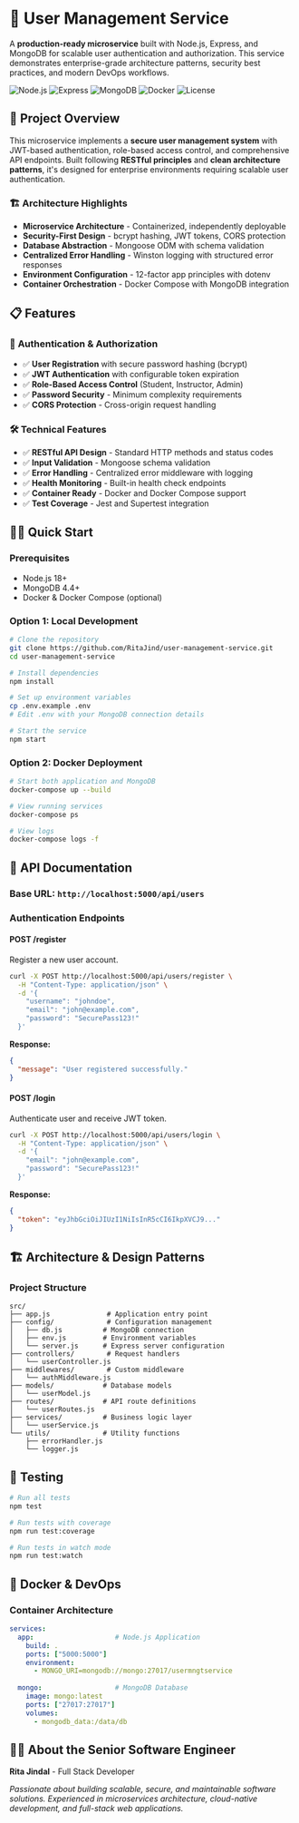# 🔐 User Management Service

A **production-ready microservice** built with Node.js, Express, and MongoDB for scalable user authentication and authorization. This service demonstrates enterprise-grade architecture patterns, security best practices, and modern DevOps workflows.

![Node.js](https://img.shields.io/badge/Node.js-18+-green.svg)
![Express](https://img.shields.io/badge/Express-4.18+-blue.svg)
![MongoDB](https://img.shields.io/badge/MongoDB-4.4+-green.svg)
![Docker](https://img.shields.io/badge/Docker-Ready-blue.svg)
![License](https://img.shields.io/badge/License-MIT-yellow.svg)

## 🚀 Project Overview

This microservice implements a **secure user management system** with JWT-based authentication, role-based access control, and comprehensive API endpoints. Built following **RESTful principles** and **clean architecture patterns**, it's designed for enterprise environments requiring scalable user authentication.

### 🏗️ **Architecture Highlights**
- **Microservice Architecture** - Containerized, independently deployable
- **Security-First Design** - bcrypt hashing, JWT tokens, CORS protection
- **Database Abstraction** - Mongoose ODM with schema validation
- **Centralized Error Handling** - Winston logging with structured error responses
- **Environment Configuration** - 12-factor app principles with dotenv
- **Container Orchestration** - Docker Compose with MongoDB integration

## 📋 Features

### 🔑 **Authentication & Authorization**
- ✅ **User Registration** with secure password hashing (bcrypt)
- ✅ **JWT Authentication** with configurable token expiration
- ✅ **Role-Based Access Control** (Student, Instructor, Admin)
- ✅ **Password Security** - Minimum complexity requirements
- ✅ **CORS Protection** - Cross-origin request handling

### 🛠️ **Technical Features**
- ✅ **RESTful API Design** - Standard HTTP methods and status codes
- ✅ **Input Validation** - Mongoose schema validation
- ✅ **Error Handling** - Centralized error middleware with logging
- ✅ **Health Monitoring** - Built-in health check endpoints
- ✅ **Container Ready** - Docker and Docker Compose support
- ✅ **Test Coverage** - Jest and Supertest integration

## 🏃‍♂️ Quick Start

### **Prerequisites**
- Node.js 18+ 
- MongoDB 4.4+
- Docker & Docker Compose (optional)

### **Option 1: Local Development**
```bash
# Clone the repository
git clone https://github.com/RitaJind/user-management-service.git
cd user-management-service

# Install dependencies
npm install

# Set up environment variables
cp .env.example .env
# Edit .env with your MongoDB connection details

# Start the service
npm start
```

### **Option 2: Docker Deployment**
```bash
# Start both application and MongoDB
docker-compose up --build

# View running services
docker-compose ps

# View logs
docker-compose logs -f
```

## 📡 API Documentation

### **Base URL**: `http://localhost:5000/api/users`

### **Authentication Endpoints**

#### **POST /register**
Register a new user account.

```bash
curl -X POST http://localhost:5000/api/users/register \
  -H "Content-Type: application/json" \
  -d '{
    "username": "johndoe",
    "email": "john@example.com",
    "password": "SecurePass123!"
  }'
```

**Response:**
```json
{
  "message": "User registered successfully."
}
```

#### **POST /login**
Authenticate user and receive JWT token.

```bash
curl -X POST http://localhost:5000/api/users/login \
  -H "Content-Type: application/json" \
  -d '{
    "email": "john@example.com",
    "password": "SecurePass123!"
  }'
```

**Response:**
```json
{
  "token": "eyJhbGciOiJIUzI1NiIsInR5cCI6IkpXVCJ9..."
}
```

## 🏗️ Architecture & Design Patterns

### **Project Structure**
```
src/
├── app.js              # Application entry point
├── config/             # Configuration management
│   ├── db.js          # MongoDB connection
│   ├── env.js         # Environment variables
│   └── server.js      # Express server configuration
├── controllers/        # Request handlers
│   └── userController.js
├── middlewares/        # Custom middleware
│   └── authMiddleware.js
├── models/            # Database models
│   └── userModel.js
├── routes/            # API route definitions
│   └── userRoutes.js
├── services/          # Business logic layer
│   └── userService.js
└── utils/             # Utility functions
    ├── errorHandler.js
    └── logger.js
```

## 🧪 Testing

```bash
# Run all tests
npm test

# Run tests with coverage
npm run test:coverage

# Run tests in watch mode
npm run test:watch
```

## 🐳 Docker & DevOps

### **Container Architecture**
```yaml
services:
  app:                    # Node.js Application
    build: .
    ports: ["5000:5000"]
    environment:
      - MONGO_URI=mongodb://mongo:27017/usermngtservice
      
  mongo:                  # MongoDB Database
    image: mongo:latest
    ports: ["27017:27017"]
    volumes:
      - mongodb_data:/data/db
```

## 👨‍💻 About the Senior Software Engineer

**Rita Jindal** - Full Stack Developer  

*Passionate about building scalable, secure, and maintainable software solutions. Experienced in microservices architecture, cloud-native development, and full-stack web applications.*
